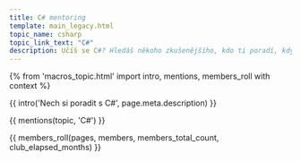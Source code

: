 ```yaml
---
title: C# mentoring
template: main_legacy.html
topic_name: csharp
topic_link_text: "C#"
description: Učíš se C#? Hledáš někoho zkušenějšího, kdo ti poradí, když se zasekneš? Kdo ti ukáže správné postupy a nasměruje tě na kvalitní návody nebo kurzy?
---
```

{% from 'macros_topic.html' import intro, mentions, members_roll with context %}

{{ intro('Nech si poradit s C#', page.meta.description) }}

{{ mentions(topic, 'C#') }}

{{ members_roll(pages, members, members_total_count, club_elapsed_months) }}
